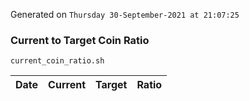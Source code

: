 Generated on `Thursday 30-September-2021 at 21:07:25`

### Current to Target Coin Ratio
`current_coin_ratio.sh`

Date|Current|Target|Ratio
---|---|---|---

